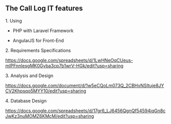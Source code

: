 The Call Log IT features
------------------------

1\. Using

-   PHP with Laravel Framework

-   AngularJS for Front-End

2\. Requirements Specifications

<https://docs.google.com/spreadsheets/d/1LwHNeOqCUeus-mIPFnnlesgMK0Gyba3cp7b1wrV-HGk/edit?usp=sharing>

3\. Analysis and Design

<https://docs.google.com/document/d/1w5eCQoLm073Q_2CBHvNSItuje8JYCV2Khpsqo5MYY10/edit?usp=sharing>

4\. Database Design

<https://docs.google.com/spreadsheets/d/17gr6_LJ6456QgnQf54594iqGn8cJwKz3nuMOMZ6KMcM/edit?usp=sharing>
